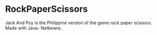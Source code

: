 # RockPaperScissors
Jack And Poy is the Philippine version of the game rock paper scissors. Made with Java- Netbeans.
